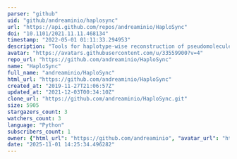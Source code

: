 ```yaml
---
parser: "github"
uid: "github/andreaminio/haplosync"
url: "https://api.github.com/repos/andreaminio/HaploSync"
doi: "10.1101/2021.11.11.468134"
timestamp: "2022-05-01 01:11:33.294953"
description: "Tools for haplotype-wise reconstruction of pseudomolecules"
avatar: "https://avatars.githubusercontent.com/u/33559900?v=4"
repo_url: "https://github.com/andreaminio/HaploSync"
name: "HaploSync"
full_name: "andreaminio/HaploSync"
html_url: "https://github.com/andreaminio/HaploSync"
created_at: "2019-11-27T21:06:57Z"
updated_at: "2021-12-03T00:34:10Z"
clone_url: "https://github.com/andreaminio/HaploSync.git"
size: 5905
stargazers_count: 3
watchers_count: 3
language: "Python"
subscribers_count: 1
owner: {"html_url": "https://github.com/andreaminio", "avatar_url": "https://avatars.githubusercontent.com/u/33559900?v=4", "login": "andreaminio", "type": "User"}
date: "2025-11-01 14:25:34.496282"
---
```


